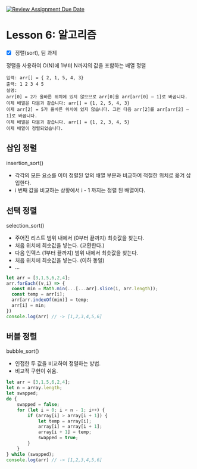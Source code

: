 [![Review Assignment Due Date](https://classroom.github.com/assets/deadline-readme-button-24ddc0f5d75046c5622901739e7c5dd533143b0c8e959d652212380cedb1ea36.svg)](https://classroom.github.com/a/kmWXipzR)
# Lesson 6: 알고리즘

- [x] 정렬(sort), 팀 과제

정렬을 사용하여 O(N)에 1부터 N까지의 값을 포함하는 배열 정렬
```
입력: arr[] = { 2, 1, 5, 4, 3} 
출력: 1 2 3 4 5 
설명: 
arr[0] = 2가 올바른 위치에 있지 않으므로 arr[0]을 arr[arr[0] – 1]로 바꿉니다. 
이제 배열은 다음과 같습니다: arr[] = {1, 2, 5, 4, 3}
이제 arr[2] = 5가 올바른 위치에 있지 않습니다. 그런 다음 arr[2]를 arr[arr[2] – 1]로 바꿉니다.
이제 배열은 다음과 같습니다. arr[] = {1, 2, 3, 4, 5} 
이제 배열이 정렬되었습니다.
```
## 삽입 정렬
insertion_sort()
- 각각의 모든 요소를 이미 정렬된 앞의 배열 부분과 비교하여 적절한 위치로 옮겨 삽입한다. 
- i 번째 값을 비교하는 상황에서 i - 1 까지는 정렬 된 배열이다.

## 선택 정렬
selection_sort()
- 주어진 리스트 범위 내에서 (0부터 끝까지) 최솟값을 찾는다.
- 처음 위치에 최솟값을 넣는다. (교환한다.)
- 다음 인덱스 (1부터 끝까지) 범위 내에서 최솟값을 찾는다.
- 처음 위치에 최솟값을 넣는다. (이하 동일)
- ...
```js
let arr = [3,1,5,6,2,4];
arr.forEach((v,i) => {
  const min = Math.min(...[...arr].slice(i, arr.length));
  const temp = arr[i];
  arr[arr.indexOf(min)] = temp;
  arr[i] = min;
})
console.log(arr) // -> [1,2,3,4,5,6]
```

## 버블 정렬
bubble_sort()
- 인접한 두 값을 비교하여 정렬하는 방법.
- 비교적 구현이 쉬움.
```js
let arr = [3,1,5,6,2,4];
let n = array.length;
let swapped;
do {
    swapped = false;
    for (let i = 0; i < n - 1; i++) {
        if (array[i] > array[i + 1]) {
            let temp = array[i];
            array[i] = array[i + 1];
            array[i + 1] = temp;
            swapped = true;
        }
    }
} while (swapped);
console.log(arr) // -> [1,2,3,4,5,6]
```

